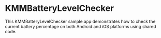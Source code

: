# KMMBatteryLevelChecker
This KMMBatteryLevelChecker sample app demonstrates how to check the current battery percentage on both Android and iOS platforms using shared code.
